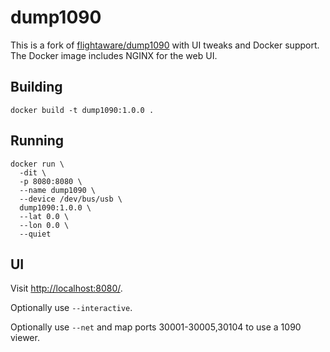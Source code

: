 # dump1090

This is a fork of [flightaware/dump1090](https://github.com/flightaware/dump1090) with UI tweaks and Docker support. The Docker image includes NGINX for the web UI.

## Building

```
docker build -t dump1090:1.0.0 .
```

## Running

```
docker run \
  -dit \
  -p 8080:8080 \
  --name dump1090 \
  --device /dev/bus/usb \
  dump1090:1.0.0 \
  --lat 0.0 \
  --lon 0.0 \
  --quiet
```

## UI

Visit [http://localhost:8080/](http://localhost:8080/).

Optionally use `--interactive`.

Optionally use `--net` and map ports 30001-30005,30104 to use a 1090 viewer.
